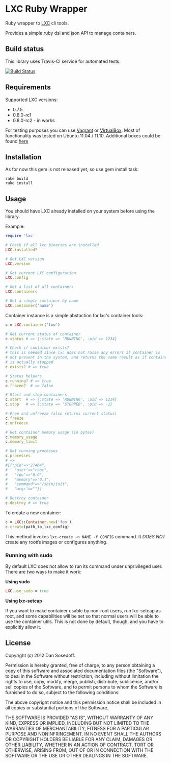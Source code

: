 # LXC Ruby Wrapper

Ruby wrapper to [LXC](http://lxc.sourceforge.net/) cli tools. 

Provides a simple ruby dsl and json API to manage containers. 

## Build status

This library uses Travis-CI service for automated tests.

[![Build Status](https://secure.travis-ci.org/sosedoff/lxc-ruby.png?branch=master)](http://travis-ci.org/sosedoff/lxc-ruby)

## Requirements

Supported LXC versions:

- 0.7.5
- 0.8.0-rc1
- 0.8.0-rc2 - in works  

For testing purposes you can use [Vagrant](http://vagrantup.com/) or [VirtualBox](https://www.virtualbox.org/). Most of functionality
was tested on Ubuntu 11.04 / 11.10. Additional boxes could be found [here](http://www.vagrantbox.es/)

## Installation

As for now this gem is not released yet, so use gem install task:

```
rake build
rake install
```

## Usage

You should have LXC already installed on your system before using the library.

Example:

```ruby
require 'lxc'

# Check if all lxc binaries are installed
LXC.installed?

# Get LXC version
LXC.version

# Get current LXC configuration
LXC.config

# Get a list of all containers
LXC.containers

# Get a single container by name
LXC.container('name')
```

Container instance is a simple abstaction for lxc's container tools:

```ruby
c = LXC.container('foo')

# Get current status of container
c.status # => {:state => 'RUNNING', :pid => 1234}

# Check if container exists?
# this is needed since lxc does not raise any errors if container is
# not present in the system, and returns the same result as if container
# is actually stopped
c.exists? # => true

# Status helpers
c.running? # => true
c.frozen?  # => false

# Start and stop containers
c.start  # => {:state => 'RUNNING', :pid => 1234}
c.stop   # => {:state => 'STOPPED', :pid => -1}

# Free and unfreeze (also returns current status)
c.freeze
c.unfreeze

# Get container memory usage (in bytes)
c.memory_usage
c.memory_limit

# Get running processes
c.processes 
# => 
#[{"pid"=>"27404",
#   "user"=>"root",
#   "cpu"=>"0.0",
#   "memory"=>"0.1",
#   "command"=>"/sbin/init",
#   "args"=>""}]

# Destroy container
c.destroy # => true
```

To create a new container:

``` ruby
c = LXC::Container.new('foo')
c.create(path_to_lxc_config)
```

This method invokes ```lxc-create -n NAME -f CONFIG``` command. It *DOES NOT* create 
any rootfs images or configures anything.

### Running with sudo

By default LXC does not allow to run its command under unprivileged user. There are
two ways to make it work: 

**Using sudo**

```ruby
LXC.use_sudo = true
```

**Using lxc-setcap**

If you want to make container usable by non-root users, run lxc-setcap as root, and some capabilities will be set so that normal users will be able to use the container utils. This is not done by default, though, and you have to explicitly allow it.


## License

Copyright (c) 2012 Dan Sosedoff.

Permission is hereby granted, free of charge, to any person obtaining a copy of this software and associated documentation files (the "Software"), to deal in the Software without restriction, including without limitation the rights to use, copy, modify, merge, publish, distribute, sublicense, and/or sell copies of the Software, and to permit persons to whom the Software is furnished to do so, subject to the following conditions:

The above copyright notice and this permission notice shall be included in all copies or substantial portions of the Software.

THE SOFTWARE IS PROVIDED "AS IS", WITHOUT WARRANTY OF ANY KIND, EXPRESS OR IMPLIED, INCLUDING BUT NOT LIMITED TO THE WARRANTIES OF MERCHANTABILITY, FITNESS FOR A PARTICULAR PURPOSE AND NONINFRINGEMENT. IN NO EVENT SHALL THE AUTHORS OR COPYRIGHT HOLDERS BE LIABLE FOR ANY CLAIM, DAMAGES OR OTHER LIABILITY, WHETHER IN AN ACTION OF CONTRACT, TORT OR OTHERWISE, ARISING FROM, OUT OF OR IN CONNECTION WITH THE SOFTWARE OR THE USE OR OTHER DEALINGS IN THE SOFTWARE.